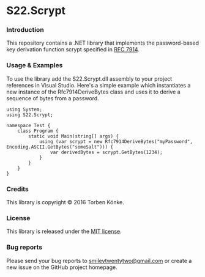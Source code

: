 # S22.Scrypt

### Introduction

This repository contains a .NET library that implements the password-based key derivation function scrypt specified in [RFC 7914](https://tools.ietf.org/html/rfc7914). 



### Usage & Examples

To use the library add the S22.Scrypt.dll assembly to your project references in Visual Studio. Here's
a simple example which instantiates a new instance of the Rfc7914DeriveBytes class and uses it to
derive a sequence of bytes from a password.

	using System;
	using S22.Scrypt;

	namespace Test {
		class Program {
			static void Main(string[] args) {
				using (var scrypt = new Rfc7914DeriveBytes("myPassword", Encoding.ASCII.GetBytes("someSalt"))) {
					var derivedBytes = scrypt.GetBytes(1234);
				}
			}
		}
	}



### Credits

This library is copyright © 2016 Torben Könke.



### License

This library is released under the [MIT license](https://github.com/smiley22/S22.Sasl/blob/master/License.md).



### Bug reports

Please send your bug reports to [smileytwentytwo@gmail.com](mailto:smileytwentytwo@gmail.com) or create a new
issue on the GitHub project homepage.

